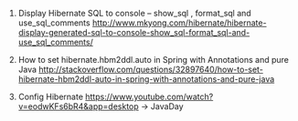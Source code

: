 1. Display Hibernate SQL to console – show_sql , format_sql and use_sql_comments
http://www.mkyong.com/hibernate/hibernate-display-generated-sql-to-console-show_sql-format_sql-and-use_sql_comments/

2. How to set hibernate.hbm2ddl.auto in Spring with Annotations and pure Java
http://stackoverflow.com/questions/32897640/how-to-set-hibernate-hbm2ddl-auto-in-spring-with-annotations-and-pure-java

3. Config Hibernate
https://www.youtube.com/watch?v=eodwKFs6bR4&app=desktop -> JavaDay